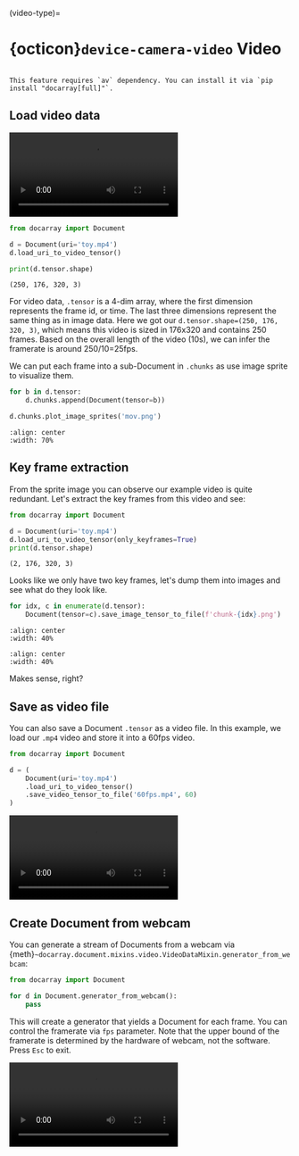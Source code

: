 (video-type)=
# {octicon}`device-camera-video` Video


````{tip}

This feature requires `av` dependency. You can install it via `pip install "docarray[full]"`.

````


## Load video data


<video controls width="60%">
<source src="../../_static/mov_bbb.mp4" type="video/mp4">
</video>


```python
from docarray import Document

d = Document(uri='toy.mp4')
d.load_uri_to_video_tensor()

print(d.tensor.shape)
```

```text
(250, 176, 320, 3)
```

For video data, `.tensor` is a 4-dim array, where the first dimension represents the frame id, or time. The last three dimensions represent the same thing as in image data. Here we got our `d.tensor.shape=(250, 176, 320, 3)`, which means this video is sized in 176x320 and contains 250 frames. Based on the overall length of the video (10s), we can infer the framerate is around 250/10=25fps.

We can put each frame into a sub-Document in `.chunks` as use image sprite to visualize them.

```python
for b in d.tensor:
    d.chunks.append(Document(tensor=b))

d.chunks.plot_image_sprites('mov.png')
```

```{figure} mov_bbb.png
:align: center
:width: 70%
```

## Key frame extraction

From the sprite image you can observe our example video is quite redundant. Let's extract the key frames from this video and see:

```python
from docarray import Document

d = Document(uri='toy.mp4')
d.load_uri_to_video_tensor(only_keyframes=True)
print(d.tensor.shape)
```

```text
(2, 176, 320, 3)
```

Looks like we only have two key frames, let's dump them into images and see what do they look like.

```python
for idx, c in enumerate(d.tensor):
    Document(tensor=c).save_image_tensor_to_file(f'chunk-{idx}.png')
```

```{figure} chunk-0.png
:align: center
:width: 40%
```

```{figure} chunk-1.png
:align: center
:width: 40%
```

Makes sense, right?

## Save as video file

You can also save a Document `.tensor` as a video file. In this example, we load our `.mp4` video and store it into a 60fps video.

```python
from docarray import Document

d = (
    Document(uri='toy.mp4')
    .load_uri_to_video_tensor()
    .save_video_tensor_to_file('60fps.mp4', 60)
)
```

<video controls width="60%">
<source src="../../_static/60fps.mp4" type="video/mp4">
</video>

## Create Document from webcam

You can generate a stream of Documents from a webcam via {meth}`~docarray.document.mixins.video.VideoDataMixin.generator_from_webcam`:

```python
from docarray import Document

for d in Document.generator_from_webcam():
    pass
```

This will create a generator that yields a Document for each frame. You can control the framerate via `fps` parameter. Note that the upper bound of the framerate is determined by the hardware of webcam, not the software. Press `Esc` to exit.

<video controls width="60%">
<source src="../../_static/webcam.mp4" type="video/mp4">
</video>


